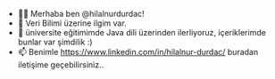 - 👋🏻 Merhaba ben @hilalnurdurdac!
- 👀 Veri Bilimi üzerine ilgim var.
- 🌱 üniversite eğitimimde Java dili üzerinden ilerliyoruz, içeriklerimde bunlar var şimdilik :)
- 📫 Benimle https://www.linkedin.com/in/hilalnur-durdac/ buradan iletişime geçebilirsiniz..
